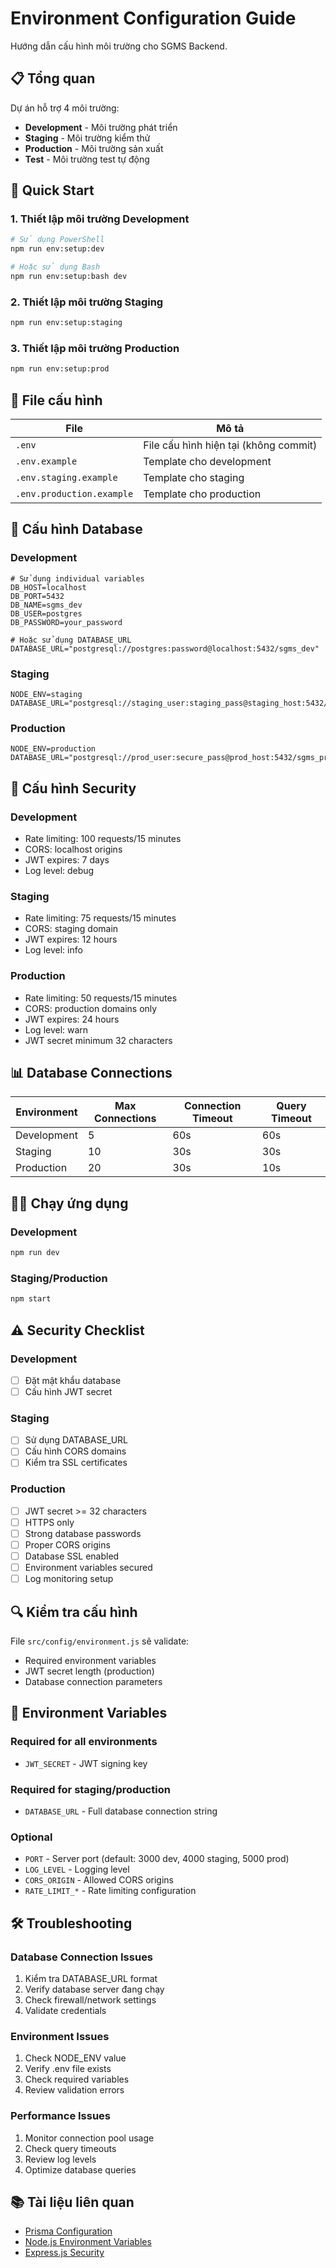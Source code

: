 # Environment Configuration Guide

Hướng dẫn cấu hình môi trường cho SGMS Backend.

## 📋 Tổng quan

Dự án hỗ trợ 4 môi trường:
- **Development** - Môi trường phát triển
- **Staging** - Môi trường kiểm thử
- **Production** - Môi trường sản xuất  
- **Test** - Môi trường test tự động

## 🚀 Quick Start

### 1. Thiết lập môi trường Development

```bash
# Sử dụng PowerShell
npm run env:setup:dev

# Hoặc sử dụng Bash
npm run env:setup:bash dev
```

### 2. Thiết lập môi trường Staging

```bash
npm run env:setup:staging
```

### 3. Thiết lập môi trường Production

```bash
npm run env:setup:prod
```

## 📁 File cấu hình

| File | Mô tả |
|------|-------|
| `.env` | File cấu hình hiện tại (không commit) |
| `.env.example` | Template cho development |
| `.env.staging.example` | Template cho staging |
| `.env.production.example` | Template cho production |

## 🔧 Cấu hình Database

### Development
```env
# Sử dụng individual variables
DB_HOST=localhost
DB_PORT=5432
DB_NAME=sgms_dev
DB_USER=postgres
DB_PASSWORD=your_password

# Hoặc sử dụng DATABASE_URL
DATABASE_URL="postgresql://postgres:password@localhost:5432/sgms_dev"
```

### Staging
```env
NODE_ENV=staging
DATABASE_URL="postgresql://staging_user:staging_pass@staging_host:5432/sgms_staging"
```

### Production
```env
NODE_ENV=production
DATABASE_URL="postgresql://prod_user:secure_pass@prod_host:5432/sgms_production"
```

## 🔐 Cấu hình Security

### Development
- Rate limiting: 100 requests/15 minutes
- CORS: localhost origins
- JWT expires: 7 days
- Log level: debug

### Staging  
- Rate limiting: 75 requests/15 minutes
- CORS: staging domain
- JWT expires: 12 hours
- Log level: info

### Production
- Rate limiting: 50 requests/15 minutes
- CORS: production domains only
- JWT expires: 24 hours
- Log level: warn
- JWT secret minimum 32 characters

## 📊 Database Connections

| Environment | Max Connections | Connection Timeout | Query Timeout |
|-------------|-----------------|-------------------|---------------|
| Development | 5 | 60s | 60s |
| Staging | 10 | 30s | 30s |
| Production | 20 | 30s | 10s |

## 🏃‍♂️ Chạy ứng dụng

### Development
```bash
npm run dev
```

### Staging/Production
```bash
npm start
```

## ⚠️ Security Checklist

### Development
- [ ] Đặt mật khẩu database
- [ ] Cấu hình JWT secret

### Staging
- [ ] Sử dụng DATABASE_URL
- [ ] Cấu hình CORS domains
- [ ] Kiểm tra SSL certificates

### Production
- [ ] JWT secret >= 32 characters
- [ ] HTTPS only
- [ ] Strong database passwords
- [ ] Proper CORS origins
- [ ] Database SSL enabled
- [ ] Environment variables secured
- [ ] Log monitoring setup

## 🔍 Kiểm tra cấu hình

File `src/config/environment.js` sẽ validate:
- Required environment variables
- JWT secret length (production)
- Database connection parameters

## 📝 Environment Variables

### Required for all environments
- `JWT_SECRET` - JWT signing key

### Required for staging/production  
- `DATABASE_URL` - Full database connection string

### Optional
- `PORT` - Server port (default: 3000 dev, 4000 staging, 5000 prod)
- `LOG_LEVEL` - Logging level
- `CORS_ORIGIN` - Allowed CORS origins
- `RATE_LIMIT_*` - Rate limiting configuration

## 🛠️ Troubleshooting

### Database Connection Issues
1. Kiểm tra DATABASE_URL format
2. Verify database server đang chạy
3. Check firewall/network settings
4. Validate credentials

### Environment Issues
1. Check NODE_ENV value
2. Verify .env file exists
3. Check required variables
4. Review validation errors

### Performance Issues
1. Monitor connection pool usage
2. Check query timeouts
3. Review log levels
4. Optimize database queries

## 📚 Tài liệu liên quan

- [Prisma Configuration](https://www.prisma.io/docs/concepts/database-connectors/postgresql)
- [Node.js Environment Variables](https://nodejs.org/api/process.html#process_process_env)
- [Express.js Security](https://expressjs.com/en/advanced/best-practice-security.html)
